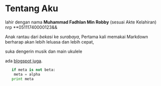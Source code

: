 # Tentang Aku

lahir dengan nama **Muhammad Fadhlan Min Robby** (sesuai Akte Kelahiran)
nrp **05111740000123&&

Anak rantau dari *bekasi* ke *surabaya*,
Pertama kali memakai Markdown berharap akan lebih leluasa dan lebih cepat,

suka dengerin musik dan main ukulele

ada [blogspot juga](https:\\apnih.blogspot.com).

```python
   if meta is not beta:
   	meta = alpha
   print meta
```

